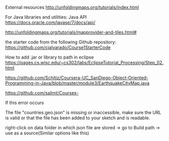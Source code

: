 External resources
http://unfoldingmaps.org/tutorials/index.html

For Java libraries and utilities:  Java API 
https://docs.oracle.com/javase/7/docs/api/

http://unfoldingmaps.org/tutorials/mapprovider-and-tiles.html#

the starter code from the following Github repository:
https://github.com/cjalvarado/Course1StarterCode

How to add .jar or library to path in eclipse
https://pages.cs.wisc.edu/~cs302/labs/EclipseTutorial_Processing/Step_02.html


https://github.com/Schitiz/Coursera-UC_SanDiego-Object-Oriented-Programming-in-Java/blob/master/module3/EarthquakeCityMap.java

https://github.com/salimt/Courses-

If this error occurs

The file "countries.geo.json" is missing or inaccessible, make sure the URL is valid or that the file has been added to your sketch and is readable.

right-click on data folder in which json file are stored -> go to Build path -> use as a source(Similar options like this)